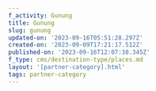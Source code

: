```yaml
---
f_activity: Gunung
title: Gunung
slug: gunung
updated-on: '2023-09-16T05:51:28.297Z'
created-on: '2023-09-09T17:21:17.512Z'
published-on: '2023-09-16T12:07:38.345Z'
f_type: cms/destination-type/places.md
layout: '[partner-category].html'
tags: partner-category
---
```



